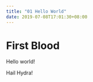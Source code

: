 ```yaml
---
title: "01 Hello World"
date: 2019-07-08T17:01:30+08:00
---
```


# First Blood

Hello world!

Hail Hydra!
